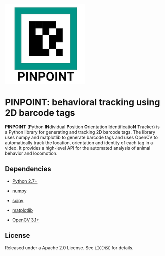 ![alt text][logo]

[logo]: logo-small.png

**PINPOINT**: behavioral tracking using 2D barcode tags
=======================================

**PINPOINT** (**P**ython **IN**dividual **P**osition **O**rientation **I**dentificatio**N** **T**racker) is a Python library for generating and tracking 2D barcode tags. 
The library uses numpy and matplotlib to generate barcode tags and uses OpenCV to automatically track the location, orientation and identity of each tag in a video. 
It provides a high-level API for the automated analysis of animal behavior and locomotion.

Dependencies
------------

- [Python 2.7+](http://www.python.org)

- [numpy](http://www.numpy.org/)

- [scipy](http://www.scipy.org/)

- [matplotlib](http://matplotlib.org/)

- [OpenCV 3.1+](http://opencv.org/)


License
------------

Released under a Apache 2.0 License. See `LICENSE` for details.
